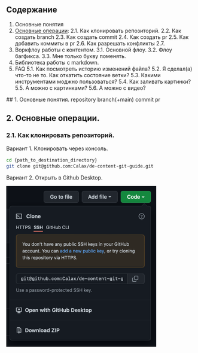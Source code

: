 ## Содержание
1. Основные понятия
2. [Основные операции](#definitions):
    2.1. Как клонировать репозиторий.
    2.2. Как создать branch
    2.3. Как создать commit
    2.4. Как создать pr
    2.5. Как добавить коммиты в pr
    2.6. Как разрешать конфликты
    2.7. 
3. Воркфлоу работы с контентом.
    3.1. Основной флоу.
    3.2. Флоу багфикса.
    3.3. Мне только букву поменять.
4. Библиотека работы с markdown.
5. FAQ
    5.1. Как посмотреть историю изменений файла?
    5.2. Я сделал(а) что-то не то. Как откатить состояние ветки?
    5.3. Какими инструментами моджно пользоваться?
    5.4. Как заливать картинки?
    5.5. А можно с картинками?
    5.6. А можно с видео?

<a name="definitions"/>
## 1. Основные понятия.
repository
branch(+main)
commit
pr

## 2. Основные операции.

### 2.1. Как клонировать репозиторий.
Вариант 1. Клонировать через консоль.
```bash
cd {path_to_destination_directory}
git clone git@github.com:Calax/de-content-git-guide.git
```

Вариант 2. Открыть в Github Desktop.

![f1_open_with_github_desktop](./files/f1_open_with_github_desktop.png)



